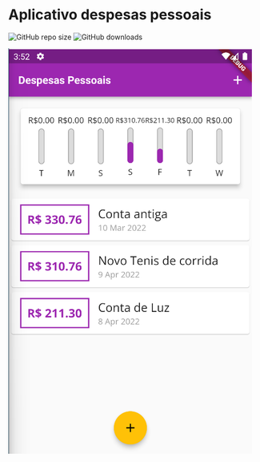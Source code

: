 # Aplicativo despesas pessoais

![GitHub repo size](https://img.shields.io/github/repo-size/RaulSAraujo/App-Despesas-Pessoais?style=social)
![GitHub downloads](https://img.shields.io/github/downloads/RaulSAraujo/App-Despesas-Pessoais/total?style=social)


<img src="img-projeto/Tela.png" alt="Tela inicial">


